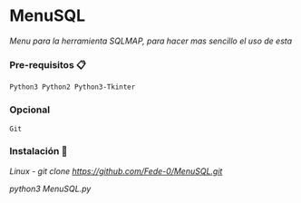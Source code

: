 # MenuSQL

_Menu para la herramienta SQLMAP, para hacer mas sencillo el uso de esta_


### Pre-requisitos 📋
```
Python3 Python2 Python3-Tkinter
```
### Opcional

```
Git
```

### Instalación 🔧

_Linux - git clone https://github.com/Fede-0/MenuSQL.git_

_python3 MenuSQL.py_

